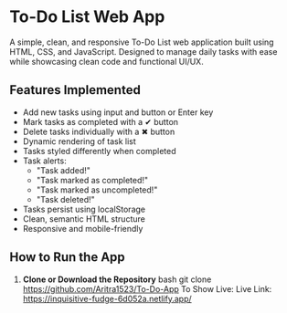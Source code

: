 #  To-Do List Web App

A simple, clean, and responsive To-Do List web application built using HTML, CSS, and JavaScript. Designed to manage daily tasks with ease while showcasing clean code and functional UI/UX.


## Features Implemented

- Add new tasks using input and button or Enter key
- Mark tasks as completed with a ✔ button
- Delete tasks individually with a ✖ button
- Dynamic rendering of task list
- Tasks styled differently when completed
- Task alerts:
  -  "Task added!"
  - "Task marked as completed!"
  - "Task marked as uncompleted!"
  -  "Task deleted!"
- Tasks persist using localStorage
- Clean, semantic HTML structure
- Responsive and mobile-friendly


##  How to Run the App

1. **Clone or Download the Repository**
   bash
   git clone https://github.com/Aritra1523/To-Do-App
To Show Live:
   Live Link: https://inquisitive-fudge-6d052a.netlify.app/

